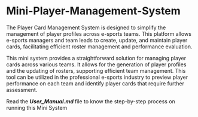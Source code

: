 # Mini-Player-Management-System

The Player Card Management System is designed to 
simplify the management of player profiles across 
e-sports teams. This platform allows e-sports 
managers and team leads to create, update, and maintain player 
cards, facilitating efficient roster management and 
performance evaluation.

This mini system provides a straightforward solution for 
managing player cards across various teams. It allows 
for the generation of player profiles and the updating 
of rosters, supporting efficient team management. 
This tool can be utilized in the professional e-sports 
industry to preview player performance on each team and 
identify player cards that require further assessment.

Read the **<em> User_Manual.md </em>** file to know the step-by-step 
process on running this Mini System